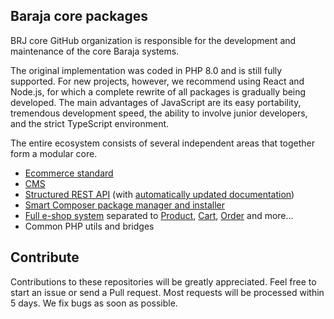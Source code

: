 ## Baraja core packages

BRJ core GitHub organization is responsible for the development and maintenance of the core Baraja systems.

The original implementation was coded in PHP 8.0 and is still fully supported. For new projects, however, we recommend using React and Node.js, for which a complete rewrite of all packages is gradually being developed. The main advantages of JavaScript are its easy portability, tremendous development speed, the ability to involve junior developers, and the strict TypeScript environment.

The entire ecosystem consists of several independent areas that together form a modular core.

- [Ecommerce standard](https://github.com/baraja-core/ecommerce-standard)
- [CMS](https://github.com/baraja-core/cms)
- [Structured REST API](https://github.com/baraja-core/structured-api) (with [automatically updated documentation](https://github.com/baraja-core/structured-api-doc))
- [Smart Composer package manager and installer](https://github.com/baraja-core/package-manager)
- [Full e-shop system](https://github.com/baraja-core/shop) separated to [Product](https://github.com/baraja-core/shop-product), [Cart](https://github.com/baraja-core/shop-cart), [Order](https://github.com/baraja-core/shop-order) and more...
- Common PHP utils and bridges

Contribute
----------

Contributions to these repositories will be greatly appreciated. Feel free to start an issue or send a Pull request. Most requests will be processed within 5 days. We fix bugs as soon as possible.
